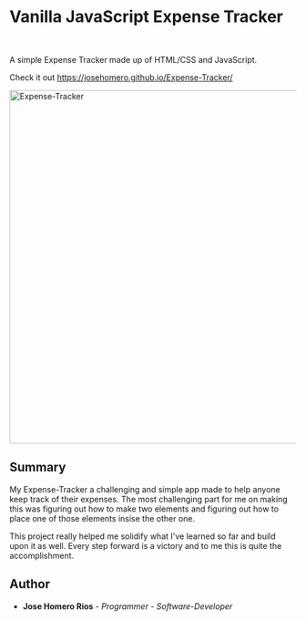 # Vanilla JavaScript Expense Tracker

<br>

A simple Expense Tracker made up of HTML/CSS and JavaScript.

Check it out https://josehomero.github.io/Expense-Tracker/

<img width="620" alt="Expense-Tracker" src="https://user-images.githubusercontent.com/58618050/74793619-b506e280-5275-11ea-97f2-068a6c614f01.PNG">


## Summary

My Expense-Tracker a challenging and simple app made to help anyone keep track of their expenses. The most challenging part for me on making this was figuring out how to make two elements and figuring out how to place one of those elements insise the other one.

This project really helped me solidify what I've learned so far and build upon it as well. Every step forward is a victory and to me this is quite the accomplishment.

## Author

* **Jose Homero Rios** - *Programmer* - *Software-Developer*